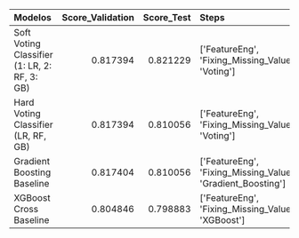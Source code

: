 | Modelos                                      |   Score_Validation |   Score_Test | Steps                                                                         | Params   |
|:---------------------------------------------|-------------------:|-------------:|:------------------------------------------------------------------------------|:---------|
| Soft Voting Classifier (1: LR, 2: RF, 3: GB) |           0.817394 |     0.821229 | ['FeatureEng', 'Fixing_Missing_Values_One_Hot_Enconder', 'Voting']            | To Do    |
| Hard Voting Classifier (LR, RF, GB)          |           0.817394 |     0.810056 | ['FeatureEng', 'Fixing_Missing_Values_One_Hot_Enconder', 'Voting']            | To Do    |
| Gradient Boosting Baseline                   |           0.817404 |     0.810056 | ['FeatureEng', 'Fixing_Missing_Values_One_Hot_Enconder', 'Gradient_Boosting'] | To Do    |
| XGBoost Cross Baseline                       |           0.804846 |     0.798883 | ['FeatureEng', 'Fixing_Missing_Values_One_Hot_Enconder', 'XGBoost']           | To Do    |